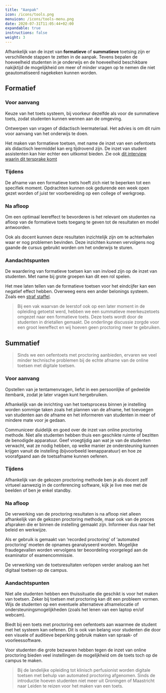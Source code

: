 ```yaml
---
title: "Aanpak"
icon: /icons/tools.png
menuicon: /icons/tools-menu.png
date: 2020-07-31T11:05:44+02:00
expandable: true
instructions: false
weight: 3
---
```


Afhankelijk van de inzet van **formatieve** of **summatieve** toetsing zijn er verschillende stappen te zetten in de aanpak. Tevens bepalen de hoeveelheid studenten in je onderwijs en de hoeveelheid beschikbare nakijktijd de mogelijkheid om meer of minder vragen op te nemen die niet geautomatiseerd nagekeken kunnen worden. 

## Formatief

### Voor aanvang

Keuze van het toets systeem, bij voorkeur dezelfde als voor de summatieve toets, zodat studenten kunnen wennen aan de omgeving.

Ontwerpen van vragen of didactisch leermateriaal. Het advies is om dit ruim voor aanvang van het onderwijs te doen.

Het maken van formatieve toetsen, met name de inzet van een oefentoets als didactisch leermiddel kan erg tijdrovend zijn. De inzet van student assistenten kan hier echter een uitkomst bieden. Zie ook [dit interview waarin dit tersprake komt](https://youtu.be/Z6Ie_ELBq40?t=1219)

### Tijdens

De afname van een formatieve toets hoeft zich niet te beperken tot een specifiek moment. Opdrachten kunnen ook gedurende een week open gezet worden of juist ter voorbereiding op een college of werkgroep. 

### Na afloop

Om een optimaal leereffect te bevorderen is het relevant om studenten na afloop van de formatieve toets toegang te geven tot de resultaten en model antwoorden.

Ook als docent kunnen deze resultaten inzichtelijk zijn om te achterhalen waar er nog problemen bevinden. Deze inzichten kunnen vervolgens nog gaande de cursus gebruikt worden om het onderwijs te sturen.

### Aandachtspunten

De waardering van formatieve toetsen kan van invloed zijn op de inzet van studenten. Met name bij grote groepen kan dit een rol spelen. 

Het mee laten tellen van de formatieve toetsen voor het eindcijfer kan een negatief effect hebben. Overweeg eens een ander belonings systeem. Zoals een [straf staffel](https://webcolleges.uva.nl/Mediasite/Play/2d74e9c589094bb0bc027cfbae672d6b1d).

> Bij een vak waarvan de leerstof ook op een later moment in de opleiding getoetst werd, hebben we een summatieve meerkeuzetoets omgezet naar een formatieve toets. Deze toets wordt door de studenten in drietallen gemaakt. De onderlinge discussie zorgde voor een groot leereffect en wij hoeven geen proctoring meer te gebruiken.

## Summatief

> Sinds we een oefentoets met proctoring aanbieden, ervaren we veel minder technische problemen bij de echte afname van de online toetsen met digitale toetsen. 

### Voor aanvang

Opstellen van je tentamenvragen, liefst in een persoonlijke of gedeelde itembank, zodat je later vragen kunt hergebruiken.

Afhankelijk van de inrichting van het toetsprocess binnen je instelling worden sommige taken zoals het plannen van de afname, het toevoegen van studenten aan de afname en het informeren van studenten in meer of mindere mate voor je gedaan. 

Communiceer duidelijk en goed over de inzet van online proctoring methode. Niet alle studenten hebben thuis een geschikte ruimte of bezitten de benodigde apparatuur. Geef vroegtijdig aan wat je van de studenten verwacht, wat ze nodig hebben, op welke manier ze ondersteuning kunnen krijgen vanuit de instelling (bijvoorbeeld leenapparatuur) en hoe ze voorafgaand aan de toetsafname kunnen oefenen.

### Tijdens

Afhankelijk van de gekozen proctoring methode ben je als docent zelf virtueel aanwezig in de conferencing software, kijk je live mee met de beelden of ben je enkel standby.

### Na afloop

De verwerking van de proctoring resultaten is na afloop niet alleen afhankelijk van de gekozen proctoring methode, maar ook van de proces afspraken die er binnen de instelling gemaakt zijn. Informeer dus naar het beleid en werkwijze.

Als er gebruik is gemaakt van ‘recorded proctoring’ of ‘automated proctoring’ moeten de opnames geanalyseerd worden. Mogelijke fraudegevallen worden vervolgens ter beoordeling voorgelegd aan de examinator of  examencommissie. 

De verwerking van de toetsresultaten verlopen verder analoog aan het digitaal toetsen op de campus.

### Aandachtspunten

Niet alle studenten hebben een thuissituatie die geschikt is voor het maken van toetsen. Zeker bij toetsen met proctoring kan dit een probleem vormen. Wijs de studenten op een eventuele alternatieve afnamelocatie of ondersteuningsmogelijkheden (zoals het lenen van een laptop en/of webcam). 

Biedt bij een toets met proctoring een oefentoets aan waarmee de student met het systeem kan oefenen. Dit is ook van belang voor studenten die door een visuele of auditieve beperking gebruik maken van spraak- of voorleessoftware. 

Voor studenten die grote bezwaren hebben tegen de inzet van online proctoring bieden veel instellingen de mogelijkheid om de toets toch op de campus te maken.

> Bij de landelijke opleiding tot klinisch perfusionist worden digitale toetsen met behulp van automated proctoring afgenomen. Sinds de introductie hoeven studenten niet meer uit Groningen of Maastricht naar Leiden te reizen voor het maken van een toets.